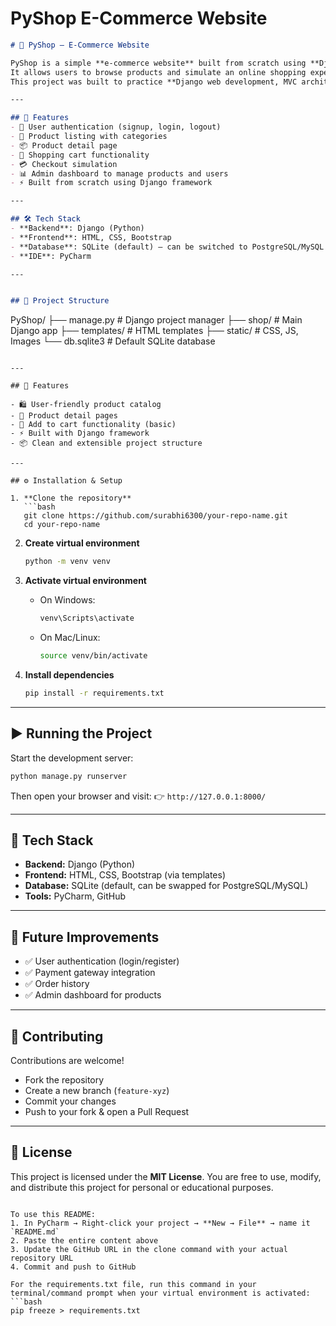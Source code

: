 # PyShop E-Commerce Website

```markdown
# 🛒 PyShop – E-Commerce Website

PyShop is a simple **e-commerce website** built from scratch using **Django** in PyCharm.  
It allows users to browse products and simulate an online shopping experience like Amazon.  
This project was built to practice **Django web development, MVC architecture, and e-commerce workflows**.

---

## 🚀 Features
- 🔐 User authentication (signup, login, logout)
- 🏬 Product listing with categories
- 📦 Product detail page
- 🛒 Shopping cart functionality
- 💳 Checkout simulation
- 📊 Admin dashboard to manage products and users
- ⚡ Built from scratch using Django framework

---

## 🛠️ Tech Stack
- **Backend**: Django (Python)
- **Frontend**: HTML, CSS, Bootstrap
- **Database**: SQLite (default) – can be switched to PostgreSQL/MySQL
- **IDE**: PyCharm

---


## 📂 Project Structure

```
PyShop/
├── manage.py           # Django project manager
├── shop/               # Main Django app
├── templates/          # HTML templates
├── static/             # CSS, JS, Images
└── db.sqlite3          # Default SQLite database
```

---

## 🚀 Features

- 🛍️ User-friendly product catalog  
- 📄 Product detail pages  
- 🛒 Add to cart functionality (basic)  
- ⚡ Built with Django framework  
- 📦 Clean and extensible project structure  

---

## ⚙️ Installation & Setup

1. **Clone the repository**
   ```bash
   git clone https://github.com/surabhi6300/your-repo-name.git
   cd your-repo-name
   ```

2. **Create virtual environment**
   ```bash
   python -m venv venv
   ```

3. **Activate virtual environment**
   - On Windows:
     ```bash
     venv\Scripts\activate
     ```
   - On Mac/Linux:
     ```bash
     source venv/bin/activate
     ```

4. **Install dependencies**
   ```bash
   pip install -r requirements.txt
   ```

---

## ▶️ Running the Project

Start the development server:
```bash
python manage.py runserver
```

Then open your browser and visit:
👉 `http://127.0.0.1:8000/`

---

## 🧰 Tech Stack

* **Backend:** Django (Python)
* **Frontend:** HTML, CSS, Bootstrap (via templates)
* **Database:** SQLite (default, can be swapped for PostgreSQL/MySQL)
* **Tools:** PyCharm, GitHub

---

## 📖 Future Improvements

* ✅ User authentication (login/register)
* ✅ Payment gateway integration
* ✅ Order history
* ✅ Admin dashboard for products

---

## 🤝 Contributing

Contributions are welcome!

* Fork the repository
* Create a new branch (`feature-xyz`)
* Commit your changes
* Push to your fork & open a Pull Request

---

## 📜 License

This project is licensed under the **MIT License**.
You are free to use, modify, and distribute this project for personal or educational purposes.
```

To use this README:
1. In PyCharm → Right-click your project → **New → File** → name it `README.md`
2. Paste the entire content above
3. Update the GitHub URL in the clone command with your actual repository URL
4. Commit and push to GitHub

For the requirements.txt file, run this command in your terminal/command prompt when your virtual environment is activated:
```bash
pip freeze > requirements.txt
```

